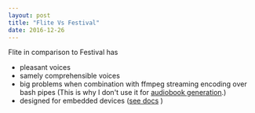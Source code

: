 ```yaml
---
layout: post
title: "Flite Vs Festival"
date: 2016-12-26
---
```


Flite in comparison to Festival has
- pleasant voices
- samely comprehensible voices
- big problems when combination with ffmpeg streaming encoding over bash pipes (This is why I don't use it for [audiobook generation](https://vackosar.github.io/2016/07/11/Audiobook-Generation.html).)
- designed for embedded devices ([see docs](http://www.festvox.org/flite/) )